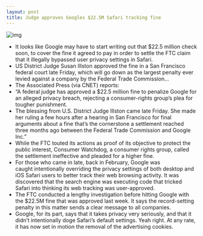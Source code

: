```yaml
---
layout: post
title: Judge approves Googles $22.5M Safari tracking fine
---
```

![img](http://media.idownloadblog.com/wp-content/uploads/2012/04/Safari-icon-medium.jpeg)
* It looks like Google may have to start writing out that $22.5 million check soon, to cover the fine it agreed to pay in order to settle the FTC claim that it illegally bypassed user privacy settings in Safari.
* US District Judge Susan Illston approved the fine in a San Francisco federal court late Friday, which will go down as the largest penalty ever levied against a company by the Federal Trade Commission…
* The Associated Press (via CNET) reports:
* “A federal judge has approved a $22.5 million fine to penalize Google for an alleged privacy breach, rejecting a consumer-rights group’s plea for tougher punishment.
* The blessing from U.S. District Judge Illston came late Friday. She made her ruling a few hours after a hearing in San Francisco for final arguments about a fine that’s the cornerstone a settlement reached three months ago between the Federal Trade Commission and Google Inc.”
* While the FTC touted its actions as proof of its objective to protect the public interest, Consumer Watchdog, a consumer rights group, called the settlement ineffective and pleaded for a higher fine.
* For those who came in late, back in February, Google was caught intentionally overriding the privacy settings of both desktop and iOS Safari users to better track their web browsing activity. It was discovered that the search engine was executing code that tricked Safari into thinking its web tracking was user-approved.
* The FTC conducted a lengthy investigation before hitting Google with the $22.5M fine that was approved last week. It says the record-setting penalty in this matter sends a clear message to all companies.
* Google, for its part, says that it takes privacy very seriously, and that it didn’t intentionally doge Safari’s default settings. Yeah right. At any rate, it has now set in motion the removal of the advertising cookies.

